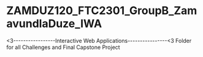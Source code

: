 # ZAMDUZ120_FTC2301_GroupB_ZamavundlaDuze_IWA
<3-----------------Interactive Web Applications----------------<3
Folder for all Challenges and Final Capstone Project
